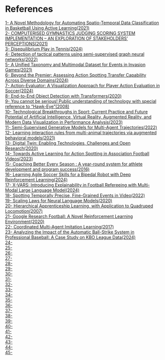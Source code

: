 # References

[1- A Novel Methodology for Automating Spatio-Temporal Data Classification in Basketball Using Active Learning(2021)](https://www.researchgate.net/publication/356458196_A_Novel_Methodology_for_Automating_Spatio-Temporal_Data_Classification_in_Basketball_Using_Active_Learning) <br>
[2- COMPUTERISED GYMNASTICS JUDGING SCORING SYSTEM IMPLEMENTATION – AN EXPLORATION OF STAKEHOLDERS’ PERCEPTIONS(2021)](https://www.researchgate.net/publication/355878832_COMPUTERISED_GYMNASTICS_JUDGING_SCORING_SYSTEM_IMPLEMENTATION_-_AN_EXPLORATION_OF_STAKEHOLDERS'_PERCEPTIONS) <br>
[3- Disequilibrium Play in Tennis(2024)](https://axelanderson.georgetown.domains/DynamicTennis.pdf) <br>
[4- Detection of tactical patterns using semi-supervised graph neural networks(2022)](https://www.sloansportsconference.com/research-papers/detection-of-tactical-patterns-using-semi-supervised-graph-neural-networks) <br>
[5- A Unified Taxonomy and Multimodal Dataset for Events in Invasion Games(2021)](https://arxiv.org/abs/2108.11149) <br>
[6- Beyond the Premier: Assessing Action Spotting Transfer Capability Across Diverse Domains(2024)](https://openaccess.thecvf.com/content/CVPR2024W/CVsports/papers/Cabado_Beyond_the_Premier_Assessing_Action_Spotting_Transfer_Capability_Across_Diverse_CVPRW_2024_paper.pdf) <br>
[7- Action-Evaluator: A Visualization Approach for Player Action Evaluation in Soccer(2024)](https://ssxiexiao.github.io/papers/Action-Evaluator.pdf) <br>
[8- End-to-End Object Detection with Transformers(2020)](https://arxiv.org/abs/2005.12872) <br>
[9- You cannot be serious! Public understanding of technology with special reference to “Hawk-Eye”(2008)](https://www.researchgate.net/publication/228342165_You_cannot_be_serious_Public_understanding_of_technology_with_special_reference_to_Hawk-Eye) <br>
[10- Technological Breakthroughs in Sport: Current Practice and Future Potential of Artificial Intelligence, Virtual Reality, Augmented Reality, and Modern Data Visualization in Performance Analysis(2023)](https://www.researchgate.net/publication/376203381_Technological_Breakthroughs_in_Sport_Current_Practice_and_Future_Potential_of_Artificial_Intelligence_Virtual_Reality_Augmented_Reality_and_Modern_Data_Visualization_in_Performance_Analysis) <br>
[11- Semi-Supervised Generative Models for Multi-Agent Trajectories(2022)](https://proceedings.neurips.cc/paper_files/paper/2022/file/f1fb6b2746332167f6670655372186cb-Paper-Conference.pdf) <br>
[12- Learning interaction rules from multi-animal trajectories via augmented behavioral models(2021)](https://proceedings.neurips.cc/paper/2021/file/5c572eca050594c7bc3c36e7e8ab9550-Paper.pdf) <br>
[13- Digital Twin: Enabling Technologies, Challenges and Open Research(2020)](https://www.researchgate.net/publication/341717861_Digital_Twin_Enabling_Technologies_Challenges_and_Open_Research) <br>
[14- Towards Active Learning for Action Spotting in Association Football Videos(2023)](https://arxiv.org/abs/2304.04220) <br>
[15- Coaching Better Every Season : A year-round system for athlete development and program success(2016)](https://canada.humankinetics.com/products/coaching-better-every-season?srsltid=AfmBOopF3Ini14inRwORWX26n58Ba7QWgHIwW-pIKPVR_DWxBMZB7deG) <br>
[16- Learning Agile Soccer Skills for a Bipedal Robot with Deep Reinforcement Learning(2024)](https://arxiv.org/abs/2304.13653) <br>
[17- X-VARS: Introducing Explainability in Football Refereeing with Multi-Modal Large Language Model(2024)](https://arxiv.org/abs/2404.06332) <br>
[18- Spotting Temporally Precise, Fine-Grained Events in Video(2022)](https://arxiv.org/abs/2207.10213) <br>
[19- Scaling Laws for Neural Language Models(2020)](https://arxiv.org/abs/2001.08361) <br>
[20- Hierarchical Apprenticeship Learning, with Application to Quadruped Locomotion(2007)](https://papers.nips.cc/paper_files/paper/2007/file/54a367d629152b720749e187b3eaa11b-Paper.pdf) <br>
[21- Google Research Football: A Novel Reinforcement Learning Environment(2020)](https://ojs.aaai.org/index.php/AAAI/article/view/5878) <br>
[22- Coordinated Multi-Agent Imitation Learning(2017)](https://arxiv.org/abs/1703.03121) <br>
[23- Analyzing the Impact of the Automatic Ball-Strike System in Professional Baseball: A Case Study on KBO League Data(2024)](https://arxiv.org/abs/2407.15779) <br>
[24- ]() <br>
[25-]() <br>
[26-]() <br>
[27-]() <br>
[28-]() <br>
[29-]() <br>
[30-]() <br>
[31-]() <br>
[32-]() <br>
[33-]() <br>
[34-]() <br>
[35-]() <br>
[36-]() <br>
[37-]() <br>
[38-]() <br>
[39-]() <br>
[40-]() <br>
[41-]() <br>
[42-]() <br>
[43-]() <br>
[44-]() <br>
[45-]() <br>
